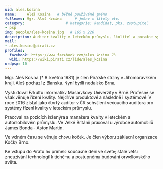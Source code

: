 ```yaml
---
uid: ales.kosina
name:     Aleš Kosina  	# běžně používáné jméno
fullname: Mgr. Aleš Kosina  	# jméno s tituly etc.
category:                 	# kategorie: kandidat, pks, zastupitel
- psp
img: people/ales-kosina.jpg   # 165 x 220
description: Auditor kvality v leteckém průmyslu, školitel a poradce systémů řízení organizací, ve volném čase chovatel britských koček       	# kratký popis, max 160 znaků
mail:
- ales.kosina@pirati.cz
profiles:
  facebook: https://www.facebook.com/ales.kosina.73
  wiki: https://wiki.pirati.cz/lide/ales_kosina
ordpsp: 10
---
```


Mgr. Aleš Kosina (* 8. května 1981) je člen Pirátské strany v Jihomoravském kraji. Aleš pochází z Blanska. Nyní bydlí nedaleko Brna.

Vystudoval Fakultu informatiky Masarykovy Univerzity v Brně. Profesně se však věnuje řízení kvality. Nejdříve produktové a následně i systémové. V roce 2016 získal jako čtvrtý auditor v ČR schválení vedoucího auditora pro systémy řízení kvality v leteckém průmyslu.

Pracoval na pozicích inženýra a manažera kvality v leteckém a automobilovém průmyslu. Ve Velké Británii pracoval u výrobce automobilů James Bonda - Aston Martin.

Ve volném času se věnuje chovu koček. Je člen výboru základní organizace Kočky Brno.

Ke vstupu do Pirátů ho přimělo současné dění ve světě; stále větší zneužívání technologií k tichému a postupnému budování orwellovského světa.
